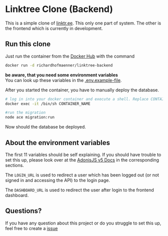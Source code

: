 # Linktree Clone (Backend)

This is a simple clone of [linktr.ee](https://linktr.ee). This only one part of system. The other is the frontend
which is currently in development.

## Run this clone
Just run the container from the [Docker Hub](https://hub.docker.com/r/richardhofmaenner/linktree-backend)
with the command
```bash
docker run -d richardhofmaenner/linktree-backend
```

**be aware, that you need some environment variables**<br />
You can look up these variables in the [.env.example-file](https://github.com/richardhofmaenner/linktree-backend/blob/main/.env.example).

After you started the container, you have to manually deploy the database.
```bash
# log in into your docker container and execute a shell. Replace CONTAINER_NAME with your actual name of the container
docker exec -it /bin/sh CONTAINER_NAME

#run the migration
node ace migration:run
```
Now should the database be deployed.

## About the environment variables
The first 11 variables should be self explaining. If you should have trouble to set this up, please look over at the
[AdonisJS v5 Docs](https://preview.adonisjs.com/guides/quick-start) in the corresponding sections.

The ` LOGIN_URL ` is used to redirect a user which has been logged out (or not signed in and accessing the API) to the
login page.

The ` DASHBOARD_URL ` is used to redirect the user after login to the frontend dashboard.

## Questions?
If you have any question about this project or do you struggle to set this up, feel free to create a [issue](https://github.com/richardhofmaenner/linktree-backend/issues)
